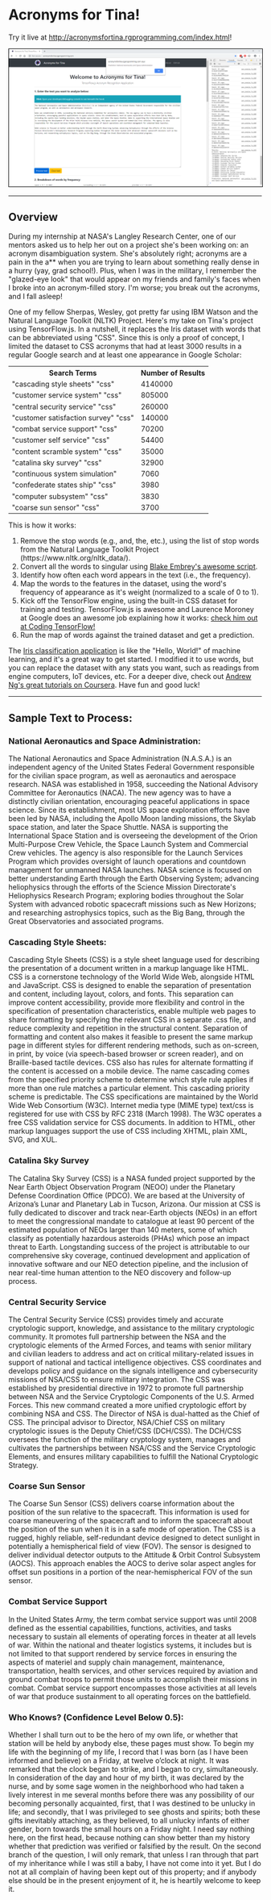 # Acronyms for Tina!
<p>Try it live at <a href="http://acronymsfortina.rgprogramming.com/index.html" title="Acronyms for Tina | TensorFlow.js Acronym Recognition Application" target="_blank">http://acronymsfortina.rgprogramming.com/index.html</a>!</p>
<img src="image00.png" alt="" style="border: 1px solid black;" />
<hr>
<h2>Overview</h2>
<p>During my internship at NASA's Langley Research Center, one of our mentors asked us to help her out on a project she's been working on: an acronym disambiguation system. She's absolutely right; acronyms are a pain in the a** when you are trying to learn about something really dense in a hurry (yay, grad school!). Plus, when I was in the military, I remember the "glazed-eye look" that would appear on my friends and family's faces when I broke into an acronym-filled story. I'm worse; you break out the acronyms, and I fall asleep!</p>
<p>One of my fellow Sherpas, Wesley, got pretty far using IBM Watson and the Natural Language Toolkit (NLTK) Project. Here's my take on Tina's project using TensorFlow.js. In a nutshell, it replaces the Iris dataset with words that can be abbreviated using "CSS". Since this is only a proof of concept, I limited the dataset to CSS acronyms that had at least 3000 results in a regular Google search and at least one appearance in Google Scholar:</p>
<div style="margin: auto;">
<table>
<tr><th>Search Terms</th><th>Number of Results</th></tr>
<tr><td>"cascading style sheets" "css"</td><td>4140000</td></tr>
<tr><td>"customer service system" "css"</td><td>805000</td></tr>
<tr><td>"central security service" "css"</td><td>260000</td></tr>
<tr><td>"customer satisfaction survey" "css"</td><td>140000</td></tr>
<tr><td>"combat service support" "css"</td><td>70200</td></tr>
<tr><td>"customer self service" "css"</td><td>54400</td></tr>
<tr><td>"content scramble system" "css"</td><td>35000</td></tr>
<tr><td>"catalina sky survey" "css"</td><td>32900</td></tr>
<tr><td>"continuous system simulation"</td><td>7060</td></tr>
<tr><td>"confederate states ship" "css"</td><td>3980</td></tr>
<tr><td>"computer subsystem" "css"</td><td>3830</td></tr>
<tr><td>"coarse sun sensor" "css"</td><td>3700</td></tr>
</table>
</div>
<p>This is how it works:</p>
<ol>
<li>Remove the stop words (e.g., and, the, etc.), using the list of stop words from the Natural Language Toolkit Project (https://www.nltk.org/nltk_data/).</li>
<li>Convert all the words to singular using <a href="https://github.com/blakeembrey/pluralize" title="Pluralize" target="_blank">Blake Embrey's awesome script</a>.</li>
<li>Identify how often each word appears in the text (i.e., the frequency).</li>
<li>Map the words to the features in the dataset, using the word's frequency of appearance as it's weight (normalized to a scale of 0 to 1).</li>
<li>Kick off the TensorFlow engine, using the built-in CSS dataset for training and testing. TensorFlow.js is awesome and Laurence Moroney at Google does an awesome job explaining how it works: <a href="https://www.youtube.com/playlist?list=PLQY2H8rRoyvwLbzbnKJ59NkZvQAW9wLbx" title="Coding TensorFlow" target="_blank">check him out at Coding TensorFlow!</a></li>
<li>Run the map of words against the trained dataset and get a prediction.</li>
</ol>
<p>The <a href="https://github.com/tensorflow/tfjs-examples/tree/master/iris" title="Iris classification application" target="_blank">Iris classification application</a> is like the "Hello, World!" of machine learning, and it's a great way to get started. I modified it to use words, but you can replace the dataset with any stats you want, such as readings from engine computers, IoT devices, etc. For a deeper dive, check out <a href="https://www.coursera.org/learn/machine-learning" title="Coursera: Machine Learning" target="_blank"> Andrew Ng's great tutorials on Coursera</a>. Have fun and good luck!</p>
<hr>
<h2>Sample Text to Process:</h2>
<h3>National Aeronautics and Space Administration:</h3>
<p>The National Aeronautics and Space Administration (N.A.S.A.) is an independent agency of the United States Federal Government responsible for the civilian space program, as well as aeronautics and aerospace research. NASA was established in 1958, succeeding the National Advisory Committee for Aeronautics (NACA). The new agency was to have a distinctly civilian orientation, encouraging peaceful applications in space science. Since its establishment, most US space exploration efforts have been led by NASA, including the Apollo Moon landing missions, the Skylab space station, and later the Space Shuttle. NASA is supporting the International Space Station and is overseeing the development of the Orion Multi-Purpose Crew Vehicle, the Space Launch System and Commercial Crew vehicles. The agency is also responsible for the Launch Services Program which provides oversight of launch operations and countdown management for unmanned NASA launches. NASA science is focused on better understanding Earth through the Earth Observing System; advancing heliophysics through the efforts of the Science Mission Directorate's Heliophysics Research Program; exploring bodies throughout the Solar System with advanced robotic spacecraft missions such as New Horizons; and researching astrophysics topics, such as the Big Bang, through the Great Observatories and associated programs.</p>
<h3>Cascading Style Sheets:</h3>
<p>Cascading Style Sheets (CSS) is a style sheet language used for describing the presentation of a document written in a markup language like HTML. CSS is a cornerstone technology of the World Wide Web, alongside HTML and JavaScript. CSS is designed to enable the separation of presentation and content, including layout, colors, and fonts. This separation can improve content accessibility, provide more flexibility and control in the specification of presentation characteristics, enable multiple web pages to share formatting by specifying the relevant CSS in a separate .css file, and reduce complexity and repetition in the structural content. Separation of formatting and content also makes it feasible to present the same markup page in different styles for different rendering methods, such as on-screen, in print, by voice (via speech-based browser or screen reader), and on Braille-based tactile devices. CSS also has rules for alternate formatting if the content is accessed on a mobile device. The name cascading comes from the specified priority scheme to determine which style rule applies if more than one rule matches a particular element. This cascading priority scheme is predictable. The CSS specifications are maintained by the World Wide Web Consortium (W3C). Internet media type (MIME type) text/css is registered for use with CSS by RFC 2318 (March 1998). The W3C operates a free CSS validation service for CSS documents. In addition to HTML, other markup languages support the use of CSS including XHTML, plain XML, SVG, and XUL.</p>
<h3>Catalina Sky Survey</h3>
<p>The Catalina Sky Survey (CSS) is a NASA funded project supported by the Near Earth Object Observation Program (NEOO) under the Planetary Defense Coordination Office (PDCO). We are based at the University of Arizona’s Lunar and Planetary Lab in Tucson, Arizona.  Our mission at CSS is fully dedicated to discover and track near-Earth objects (NEOs) in an effort to meet the congressional mandate to catalogue at least 90 percent of the estimated population of NEOs larger than 140 meters, some of which classify as potentially hazardous asteroids (PHAs) which pose an impact threat to Earth. Longstanding success of the project is attributable to our comprehensive sky coverage, continued development and application of innovative software and our NEO detection pipeline, and the inclusion of near real-time human attention to the NEO discovery and follow-up process.</p>
<h3>Central Security Service</h3>
<p>The Central Security Service (CSS) provides timely and accurate cryptologic support, knowledge, and assistance to the military cryptologic community. It promotes full partnership between the NSA and the cryptologic elements of the Armed Forces, and teams with senior military and civilian leaders to address and act on critical military-related issues in support of national and tactical intelligence objectives. CSS coordinates and develops policy and guidance on the signals intelligence and cybersecurity missions of NSA/CSS to ensure military integration. The CSS was established by presidential directive in 1972 to promote full partnership between NSA and the Service Cryptologic Components of the U.S. Armed Forces. This new command created a more unified cryptologic effort by combining NSA and CSS. The Director of NSA is dual-hatted as the Chief of CSS. The principal advisor to Director, NSA/Chief CSS on military cryptologic issues is the Deputy Chief/CSS (DCH/CSS). The DCH/CSS oversees the function of the military cryptology system, manages and cultivates the partnerships between NSA/CSS and the Service Cryptologic Elements, and ensures military capabilities to fulfill the National Cryptologic Strategy.</p>
<h3>Coarse Sun Sensor</h3>
<p>The Coarse Sun Sensor (CSS) delivers coarse information about the position of the sun relative to the spacecraft. This information is used for coarse maneuvering of the spacecraft and to inform the spacecraft about the position of the sun when it is in a safe mode of operation. The CSS is a rugged, highly reliable, self-redundant device designed to detect sunlight in potentially a hemispherical field of view (FOV). The sensor is designed to deliver individual detector outputs to the Attitude & Orbit Control Subsystem (AOCS). This approach enables the AOCS to derive solar aspect angles for offset sun positions in a portion of the near-hemispherical FOV of the sun sensor.</p>
<h3>Combat Service Support</h3>
<p>In the United States Army, the term combat service support was until 2008 defined as the essential capabilities, functions, activities, and tasks necessary to sustain all elements of operating forces in theater at all levels of war. Within the national and theater logistics systems, it includes but is not limited to that support rendered by service forces in ensuring the aspects of materiel and supply chain management, maintenance, transportation, health services, and other services required by aviation and ground combat troops to permit those units to accomplish their missions in combat. Combat service support encompasses those activities at all levels of war that produce sustainment to all operating forces on the battlefield.</p>
<h3>Who Knows? (Confidence Level Below 0.5):</h3>
<p>Whether I shall turn out to be the hero of my own life, or whether that station will be held by anybody else, these pages must show. To begin my life with the beginning of my life, I record that I was born (as I have been informed and believe) on a Friday, at twelve o’clock at night. It was remarked that the clock began to strike, and I began to cry, simultaneously. In consideration of the day and hour of my birth, it was declared by the nurse, and by some sage women in the neighborhood who had taken a lively interest in me several months before there was any possibility of our becoming personally acquainted, first, that I was destined to be unlucky in life; and secondly, that I was privileged to see ghosts and spirits; both these gifts inevitably attaching, as they believed, to all unlucky infants of either gender, born towards the small hours on a Friday night. I need say nothing here, on the first head, because nothing can show better than my history whether that prediction was verified or falsified by the result. On the second branch of the question, I will only remark, that unless I ran through that part of my inheritance while I was still a baby, I have not come into it yet. But I do not at all complain of having been kept out of this property; and if anybody else should be in the present enjoyment of it, he is heartily welcome to keep it.</p>
